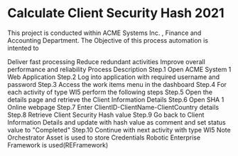 # Calculate Client Security Hash 2021
This project is conducted within ACME Systems Inc. , Finance and Accounting Department. The Objective of this process automation is intented to

Deliver fast processing
Reduce redundant activities
Improve overall performance and reliability
Process Description
Step.1 Open ACME System 1 Web Application
Step.2 Log into application with required username and password
Step.3 Access the work items menu in the dashboard
Step.4 For each activity of type WI5 perform the following steps
Step.5 Open the details page and retrieve the Client Information Details
Step.6 Open SHA 1 Online webpage
Step.7 Enter ClientID-ClientName-ClientCountry details
Step.8 Retrieve Client Security Hash value
Step.9 Go back to Client Information Details and update with hash value as comment and set status value to "Completed"
Step.10 Continue with next activity with type WI5
Note
Orchestrator Asset is used to store Credentials
Robotic Enterprise Framework is used(REFramework)
